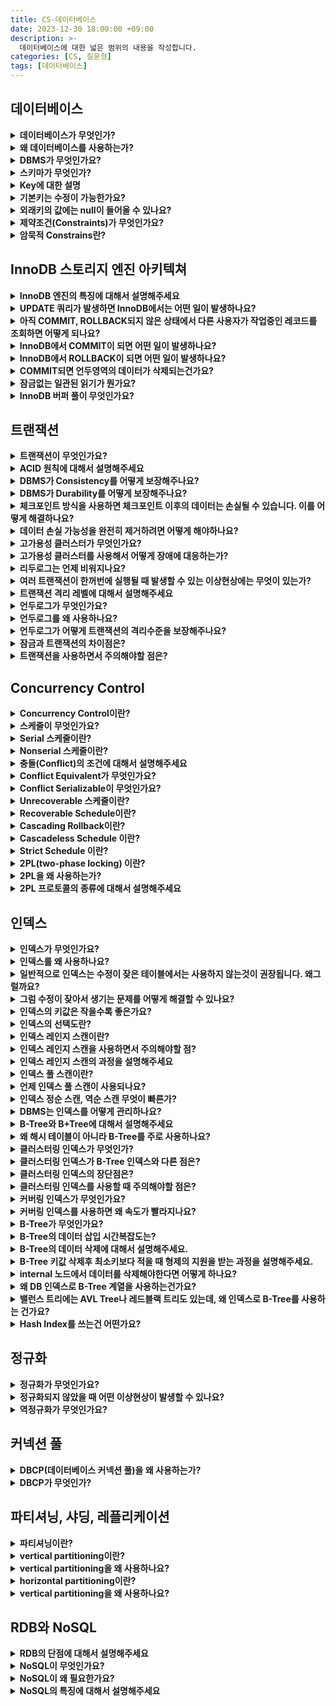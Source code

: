 ```yaml
---
title: CS-데이터베이스
date: 2023-12-30 18:00:00 +09:00
description: >-
  데이터베이스에 대한 넓은 범위의 내용을 작성합니다.
categories: [CS, 질문형]
tags: [데이터베이스]
---
```


## 데이터베이스

<details>
<summary><b>데이터베이스가 무엇인가?</b></summary>
<div markdown="1">       

데이터베이스란 전자적으로 저장되고 사용되는 관련있는 데이터들의 조직화된 집합이다. `관련있는 데이터`란 같은 목적이나 서비스 안에서 생성되는 데이터를 말한다.

</div>
</details>

<details>
<summary><b>왜 데이터베이스를 사용하는가?</b></summary>
<div markdown="1">       
데이터베이스 이전에는 파일 시스템을 사용해서 데이터를 관리하였습니다. 이때 종속성이나 데이터무결성 등의 문제가 발생하였기 때문에
이 문제를 해결한 데이터베이스를 사용하게 되었습니다.
- 데이터베이스를 사용해서 데이터의 무결성을 지킬 수 있고
- 파일 시스템에는 없는 트랜잭션을 사용해서 작업의 완전성을 보장할 수 있기 때문이다.
</div>
</details>

<details>
<summary><b>DBMS가 무엇인가요?</b></summary>
<div markdown="1">       
DBMS는 사용자에게 DB를 정의하고 만들고 관리하는 기능을 제공하는 소프트웨어 시스템입니다.
</div>
</details>

<details>
<summary><b>스키마가 무엇인가?</b></summary>
<div markdown="1">       
데이터 모델을 바탕으로 데이터베이스의 구조를 기술한 것이다.
</div>
</details>

<details>
<summary><b>Key에 대한 설명</b></summary>
<div markdown="1">       
- 후보키
    - 어느 하나의 속성이라도 제거하면 유일하게 튜플을 식별할 수 없는 슈퍼키
- 기본키
    - 기본키는 후보키 중에서 선택한 메인 키입니다.
    - `null` 값을 가질 수 없고 중복될 수 없다는 특징을 가집니다.
- 슈퍼키
    - 테이블에서 튜플을 유일하게 식별할수 있는 속성의 집합
- 대체키
    - 후보키 중에서 기본키를 제외한 나머지를 말합니다.
- 외래키
    - 다른 테이블의 PK를 참조하는 속성의 집합
</div>
</details>

<details>
<summary><b>기본키는 수정이 가능한가요?</b></summary>
<div markdown="1">       
연관관계가 없다면 변경이 가능합니다.
</div>
</details>

<details>
<summary><b>외래키의 값에는 null이 들어올 수 있나요?</b></summary>
<div markdown="1">       
기본키의 경우에는 고유성을 지니고 있어야 하기 때문에 `null`값이 들어오는 것이 허용되지 않지만 외래키는 `null`값이 허용됩니다.
</div>
</details>

<details>
<summary><b>제약조건(Constraints)가 무엇인가요?</b></summary>
<div markdown="1">       
관계형 데이터베이스의 테이블이 항상 지켜주어야하는 제약사항을 말합니다. 데이터의 일관성을 보장하기 위해서 사용합니다.
</div>
</details>

<details>
<summary><b>암묵적 Constrains란?</b></summary>
<div markdown="1">       
관계형 데이터 모델 자체가 가지는 제약조건을 말합니다.
- 테이블을 중복된 튜플을 가질 수 없다.
- 테이블 내에서 같은 이름의 속성을 가질 수 없다.
</div>
</details>

## InnoDB 스토리지 엔진 아키텍쳐

<details>
<summary><b>InnoDB 엔진의 특징에 대해서 설명해주세요</b></summary>
<div markdown="1">       
- PK에 의한 클러스터링
    - InnoDB 엔진은 MySQL에서 사용할 수 있는 스토리지 엔진 중에서 거의 유일하게 레코드 기반의 락을 제공하기 때문에 높은 수준의 동시성 처리가 가능합니다.
    - InnoDB의 모든 테이블은 기본적으로 PK를 기준으로 클러스터링 되어 PK순서대로 저장되기 때문에 PK를 이용한 레인지 스캔이 빠르게 처리됩니다.
- MVCC(Multi Version Concurrentcy Control)
    - InnoDB는 언두로그를 사용해서 잠금을 사용하지 않는 일관된 읽기를 제공합니다.
    - 하나의 레코드에 대해서 여러개의 버전이 관리됩니다.
</div>
</details>


<details>
<summary><b>UPDATE 쿼리가 발생하면 InnoDB에서는 어떤 일이 발생하나요?</b></summary>
<div markdown="1">       
InnoDB 버퍼 풀이 새로운 데이터로 변경되고, 기존의 데이터는 언두영역으로 복사됩니다.
</div>
</details>

<details>
<summary><b>아직 COMMIT, ROLLBACK되지 않은 상태에서 다른 사용자가 작업중인 레코드를 조회하면 어떻게 되나요?</b></summary>
<div markdown="1">       
MySQL 시스템 변수로 설정된 격리 수준에 따라서 다른 결과가 발생합니다.
- 격리수준이 `READ UNCOMMITTED`인 경우에는 InnoDB 버퍼 풀이 현재 가지고 있는 변경된 데이터를 읽어서 반환합니다. 즉, 커밋 여부와는 상관없이 변경된 데이터를 반환합니다.
- 격리수준이 `READ COMMITTED`이거나 그 이상인 경우에는 아직 커밋되지 않았기 때문에 InnoDB 버퍼 풀이나 데이터 파일에 있는 내용 대신 변경되기 이전의 데이터를 가지고 있는 언두 영역의 데이터를 반환합니다.
</div>
</details>


<details>
<summary><b>InnoDB에서 COMMIT이 되면 어떤 일이 발생하나요?</b></summary>
<div markdown="1">       
더 이상의 변경작업 없이 현재 InnoDB 버퍼풀의 상태를 영구적인 데이터로 만들어 버립니다.
</div>
</details>


<details>
<summary><b>InnoDB에서 ROLLBACK이 되면 어떤 일이 발생하나요?</b></summary>
<div markdown="1">       
언두영역에 있는 백업된 데이터를 다시 InnoDB 버퍼 풀로 복구하고 언두영역의 데이터를 삭제합니다.
</div>
</details>


<details>
<summary><b>COMMIT되면 언두영역의 데이터가 삭제되는건가요?</b></summary>
<div markdown="1">       
언두영역을 필요로하는 트랜잭션이 더는 없을 때 삭제됩니다.
</div>
</details>


<details>
<summary><b>잠금없는 일관된 읽기가 뭔가요?</b></summary>
<div markdown="1">       
MVCC 기술을 사용해서 읽기작업을 수행하는 것을 말합니다. InnoDB에서는 변경 트랜잭션이 수행되고 있어도 다른 사용자의 조회 작업을 방해하지 않습니다.
</div>
</details>


<details>
<summary><b>InnoDB 버퍼 풀이 무엇인가요?</b></summary>
<div markdown="1">       
스토리지 엔진에서 가장 핵심적인 부분으로, 디스크의 데이터 파일이나 인덱스 정보를 메모리에 캐시해두는 공간입니다. 쓰기작업을 지연시켜 일괄작업을 할 수 있도록 해주는 버퍼 역할도 같이합니다.
</div>
</details>


## 트랜잭션

<details>
<summary><b>트랜잭션이 무엇인가요?</b></summary>
<div markdown="1">       
트랜잭션은 데이터베이스에 접근하는 작업의 논리적인 단위입니다. 논리적인 작업셋을 모두 완벽하게 처리하거나 처리하지 못할 경우에는 원 상태로 복구해서 작업의 일부만 처리되는 현상을 방지합니다.
</div>
</details>


<details>
<summary><b>ACID 원칙에 대해서 설명해주세요</b></summary>
<div markdown="1">       
`ACID`는 데이터베이스 트랜잭션을 안전하게 수행하기 위한 원칙을 의미합니다.
- Atomicity(원자성): 트랜잭션이 원자적으로 수행되는 것을 보장하는 성질입니다. 즉, 트랜잭션 내의 모든 작업이 성공적으로 수행되거나 전혀 수행되지 않아야합니다.
- Consistency(일관성): 트랜잭션이 수행된 이후에도 데이터베이스의 상태가 일관성을 유지해야한다는 것을 의미합니다. 일관성을 유지한다는 것은 데이터베이스의 제약조건을 만족하는 것을 의미합니다.
- Isolation(독립성): 여러개의 트랜잭션이 동시에 수행되더라도 각각의 트랜잭션은 서로에게 영향을 주지 않아야한다는 것을 의미합니다. 즉, 트랜잭션은 다른 트랜잭션과 격리되어야함을 의미합니다.
- Durability(영속성): 트랜잭션이 성공적으로 수행되면 그 결과가 데이터베이스에 영구적으로 유지되어야한다는 것을 의미합니다.
</div>
</details>


<details>
<summary><b>DBMS가 Consistency를 어떻게 보장해주나요?</b></summary>
<div markdown="1">       
DBMS는 Consistency를 보장하기 위해서 제약조건을 설정하고, 이를 위반하는 트랜잭션이 발생하는 것을 방지합니다.
- 중복된 데이터를 입력하거나 FK 제약조건을 위반하는 데이터를 입력하는 것을 방지한다.
- 트랜잭션 실행 중에 다른 사용자가 데이터를 수정하거나 삭제하는 것을 방지하기 위해 Locking 기능을 제공한다.
</div>
</details>


<details>
<summary><b>DBMS가 Durability를 어떻게 보장해주나요?</b></summary>
<div markdown="1">       
- WAL(Write Ahead Logging)
    - 트랜잭션의 모든 변경사항을 로그에 기록합니다.
    - 트랜잭션이 완료되면 로그를 데이터베이스에 적용합니다.
    - 시스템 장애 발생시 로그를 사용하여 데이터베이스를 복구합니다.
- 체크포인트
    - 체크포인트를 두어서 정기적으로 데이터베이스의 일관된 상태를 저장합니다.
    - 시스템 장애 발생시 체크포인트를 사용하여 데이터베이스를 빠르게 복구합니다.
</div>
</details>


<details>
<summary><b>체크포인트 방식을 사용하면 체크포인트 이후의 데이터는 손실될 수 있습니다. 이를 어떻게 해결하나요?</b></summary>
<div markdown="1">       
1. 체크포인트 간격을 줄이는 방법을 사용할 수 있습니다. 하지만 체크포인트 간격을 줄이면 시스템 성능이 저하될 수 있기 때문에 데이터 손실 가능성과 시스템 성능간의 균형을 고려해서 적절한 체크포인트 간격을 설정해야합니다.
2. 특정 조건 충족 시 강제로 체크포인트를 설정하여 데이터 손실 가능성을 줄일 수 있습니다.
3. 데이터를 여러개의 저장 장치에 복제하여 손실가능성을 줄일 수 있다.

</div>
</details>


<details>
<summary><b>데이터 손실 가능성을 완전히 제거하려면 어떻게 해야하나요?</b></summary>
<div markdown="1">       
고가용성 클러스터(HA, High-Availablity cluster)를 사용해야합니다.
</div>
</details>


<details>
<summary><b>고가용성 클러스터가 무엇인가요?</b></summary>
<div markdown="1">       
고가용성 클러스터는 여러 서버를 하나의 시스템처럼 작동하도록 연결하여 시스템 중단시간을 최소화하는 컴퓨터 그룹입니다.
</div>
</details>


<details>
<summary><b>고가용성 클러스터를 사용해서 어떻게 장애에 대응하는가?</b></summary>
<div markdown="1">       
- 장애 감지: 서버 또는 구성요소에 장애가 발생하면 클러스터 소프트웨어가 감지한다.
- 장애 조치: 장애 발생 시 다른 서버가 자동으로 작업을 인계하여 서비스 중단없이 운영을 지속한다.
- 자동 복구: 장애가 해결된 후에는 원래 서버가 다시 클러스터에 참여할 수 있도록 자동 복구가 진행된다.
</div>
</details>


<details>
<summary><b>리두로그는 언제 비워지나요?</b></summary>
<div markdown="1">       
- 트랜잭션이 완료되었을 때
- 체크포인트가 설정되었을 때 리두로그가 비워지고 새로운 리두로그가 생성됩니다.
- 시스템이 종료되었을 때
- 리두로그 공간이 부족하면 오래된 정보부터 삭제됩니다.
</div>
</details>


<details>
<summary><b>여러 트랜잭션이 한꺼번에 실행될 때 발생할 수 있는 이상현상에는 무엇이 있는가?</b></summary>
<div markdown="1">       
- Dirty Read
    - 커밋되지 않은 변화를 읽었을 때 발생하는 현상입니다.
    - 다른 트랜잭션에 의해 롤백된 값을 이용한 경우 문제가 발생합니다.
- Non-Repeatable Read(=Fuzzy Read)
    - 같은 데이터를 두번 읽었을 때 값이 달라지는 현상입니다.
    - 트랜잭션은 독립적인 환경인 것처럼 수행되어야 하는데 같은 데이터를 읽었을 때 다른 트랜잭션에게서 영향을 받을 것처럼 동작하기 때문에 이상현상으로 여겨집니다.
- Phantom Read
    - 같은 조건으로 데이터를 읽었을 때 없었던 데이터가 생기는 현상
</div>
</details>


<details>
<summary><b>트랜잭션 격리 레벨에 대해서 설명해주세요</b></summary>
<div markdown="1">       
여러 트랜잭션이 처리될 때 트랜잭션끼리 얼마나 고립되어있는지를 나타냅니다. 트랜잭션에서 발생할 수 있는 이상현상을 정의하고 어떤 현상을 허용하는지에 따라서 각각의 격리 레벨에 정해집니다. 개발자는 격리레벨을 통해 전체 처리량과 데이터의 일관성 사이에서 트레이드오프를 따지게 됩니다.  격리 수준은 크게 `READ UNCOMMITTED`, `READ COMMITTED`, `REPEATABLE READ`, `SERIALIZABLE` 네가지 단계로 나뉩니다.

- `READ UNCOMMITTED`
    - read uncommitted에서는 어떤 트랜잭션 변경 내용의 commit, rollback과는 상관없이 다른 트랜잭션에 보여집니다. dirty read와 같이 데이터 정합성에 문제가 있어서 RDBMS 표준에서는 격리수준으로 인정하지 않습니다.
- `READ COMMITTED`
    - READ COMMITTED는 어떤 트랜잭션의 변경 내용이 commit되어야만 다른 트랜잭션에 조회할 수 있는 격리수준입니다.
    - 데이터가 중간에 바뀌고 커밋된 다음에 트랜잭션 내에서 똑같은 조회쿼리를 수행했을 경우 항상 같은 결과를 반환해야한다는 repeatable read 정합성에 어긋나게 됩니다.
- `REPEATABLE READ`
    - 트랜잭션이 시작되기 전에 commit된 내용에 대해서만 조회할 수 있는 격리수준입니다.
    - 자신의 트랜잭션 번호보다 낮은 트랜잭션 번호에서 변경된 것만 보게 됩니다.
    - 트랜잭션이 시작된 시점의 데이터를 일관되게 보여주어야하기 때문에 트랜잭션의 실행시간이 길어질수록 해당시간만큼 멀티 버전을 관리해야하는 단점이 있습니다.
- `SERIALIZABLE`
    - 가장 단순하고 엄격한 격리수준입니다.
    - 격리수준이 SERIALIZABLE일 경우 읽기작업이 공유잠금을 설정하게 된다.
    - 한 트랜잭션에서 읽고 쓰는 레코드를 다른 트랜잭션에서는 접근할 수 없게 된다.
    - 이러한 특성 때문에 동시처리능력이 다른 격리수준보다 떨어지고 성능저하가 발생하게 된다.
</div>
</details>


<details>
<summary><b>언두로그가 무엇인가요?</b></summary>
<div markdown="1">       
트랜잭션의 격리수준을 보장하기 위해서 DML(insert, update, delete) 쿼리로 변경되기 이전 버전의 데이터를 백업해두어야 합니다. 이 백업된 데이터를 언두로그라고 합니다.
</div>
</details>


<details>
<summary><b>언두로그를 왜 사용하나요?</b></summary>
<div markdown="1">       
트랜잭션의 롤백을 대비하기 위해서, 그리고 트랜잭션의 격리수준을 유지하면서 높은 동시성을 제공하기 위해서 그렇습니다.
</div>
</details>


<details>
<summary><b>언두로그가 어떻게 트랜잭션의 격리수준을 보장해주나요?</b></summary>
<div markdown="1">       
트랜잭션이 롤백되면 트랜잭션이 수행되기 이전의 데이터로 복구해야하는데, 이때 언두로그에 백업해둔 이전 버전의 데이터를 사용해서 복구합니다.<br>또 특정 커넥션에서 데이터를 읽고 변경하는 도중에 다른 커넥션에서 데이터를 조회하면 격리수준에 맞게 변경된 데이터가 아닌 언두로그에 백업해둔 데이터를 읽어서 반환하기도 합니다.
</div>
</details>


<details>
<summary><b>잠금과 트랜잭션의 차이점은?</b></summary>
<div markdown="1">       
잠금은 데이터의 동시성을 제어하기 위한 기능이고, 트랜잭션은 데이터의 정합성을 보장하기 위한 기능입니다.
</div>
</details>



<details>
<summary><b>트랜잭션을 사용하면서 주의해야할 점은?</b></summary>
<div markdown="1">       
프로그램의 코드가 데이터베이스 커넥션을 가지고 있는 범위와 트랜잭션이 활성화 되어있는 프로그램의 범위를 최소화 해야합니다. 그리고 다른 네트워크 작업이 트랜잭션의 중간에 위치하지 않도록 배제해야합니다. 네트워크통신에서 문제가 생기면 트랜잭션에러로 퍼져버립니다.
</div>
</details>


## Concurrency Control

<details>
<summary><b>Concurrency Control이란?</b></summary>
<div markdown="1">       
어떠한 스케줄이라도 Serializable하게 만드는 역할을 수행하는 것이 Concurrency Control입니다.
</div>
</details>


<details>
<summary><b>스케줄이 무엇인가요?</b></summary>
<div markdown="1">       
스케줄이란 여러 트랜잭션이 동시에 실행될 때 각 트랜잭션에 속한 연산들의 실행순서를 말합니다.
</div>
</details>


<details>
<summary><b>Serial 스케줄이란?</b></summary>
<div markdown="1">       
트랜잭션이 겹치지 않고 한번에 하나씩 실행되는 스케줄을 말합니다.
- 한번에 하나의 트랜잭션을 수행하기 때문에 이상한 결과를 만들어 낼 가능성은 없습니다.
- 한번에 하나의 트랜잭션만 수행하기 때문에 좋은성능은 낼 수 없습니다.
</div>
</details>


<details>
<summary><b>Nonserial 스케줄이란?</b></summary>
<div markdown="1">       
트랜잭션들이 겹쳐서 실행되는 스케줄
- 트랜잭션들이 겹쳐서 실행되기 때문에 동시성이 높아져서 같은 시간동안 더 많은 트랜잭션들을 처리할 수 있다.
- 하지만 트랜잭션들이 어떤 형태로 겹쳐서 실행되느냐에 따라 이상한 결과가 나올 수 있습니다.
</div>
</details>


<details>
<summary><b>충돌(Conflict)의 조건에 대해서 설명해주세요</b></summary>
<div markdown="1">       
1. 서로 다른 트랜잭션에 소속되고
2. 같은 데이터에 접근하고
3. 최소 하나이상의 트랜잭션은 쓰기(write)작업을 할 때

위 세가지 조건을 만족하면 두 연산은 충돌한다고 합니다.
</div>
</details>


<details>
<summary><b>Conflict Equivalent가 무엇인가요?</b></summary>
<div markdown="1">       
두개의 스케줄이 다음 두 조건을 만족하면 Confict EquiValent하다고 합니다.
1. 두 스케줄이 같은 트랜잭션들을 가진다.
2. 모든 충돌연산의 순서가 동일할 때
</div>
</details>


<details>
<summary><b>Conflict Serializable이 무엇인가요?</b></summary>
<div markdown="1">       
시리얼 스케줄과 Conflict Equivalent할 때 Conflict Serializable이라고 합니다. Conflict Serializable한 스케줄은 정상적인 결과를 만들어낸다는 특징이 있습니다.
</div>
</details>

<details>
<summary><b>Unrecoverable 스케줄이란?</b></summary>
<div markdown="1">       
스케줄 내에서 롤백된 트랜잭션이 쓰기작업을 한 데이터를 읽은 스케줄을 Unrecoverable schedule이라고 합니다. 이런 스케줄은 롤백해도 이전상태로 회복 불가능할 수 있기 때문에 DBMS가 허용하면 안됩니다.
</div>
</details>

<details>
<summary><b>Recoverable Schedule이란?</b></summary>
<div markdown="1">       
스케줄 내에서 어떤 트랜잭션도 자신이 읽은 데이터를 쓴 트랜잭션이 커밋이나 롤백하기 전까지 커밋하지 않는 스케줄을 말합니다. 이 방법을 사용하면 롤백할 때 이전상태로 온전히 돌아갈 수 있습니다.
</div>
</details>

<details>
<summary><b>Cascading Rollback이란?</b></summary>
<div markdown="1">       
- 하나의 트랜잭션이 롤백되면 의존관계가 있는 트랜잭션도 롤백되는 스케줄
- 여러 트랜잭션의 롤백이 연쇄적으로 일어나면 처리하는 비용이 많이 듭니다.
</div>
</details>

<details>
<summary><b>Cascadeless Schedule 이란?</b></summary>
<div markdown="1">       
스케줄 내에서 어떤 트랜잭션도 커밋되지 않은 트랜잭션이 쓴 데이터를 읽지 않는 경우를 말합니다.
</div>
</details>

<details>
<summary><b>Strict Schedule 이란?</b></summary>
<div markdown="1">       
- 스케줄 내에서 어떤 트랜잭션도 커밋되지 않은 트랜잭션이 쓴 데이터는 읽지도 않고 쓰지도 않는 경우를 말합니다.
- 롤백할때 트랜잭션을 이전 상태로만 되돌려 놓으면 되기 때문에 Recovery가 쉽다는 장점이 있다.

</div>
</details>

<details>
<summary><b>2PL(two-phase locking) 이란?</b></summary>
<div markdown="1">       
- 트랜잭션의 모든 locking operation이 최초의 unlock operation보다 먼저 수행되도록 하는 것
- 락을 획득만 하는 phase와 반환만 하는 phase로 나뉘어서 locking을 하기 때문에 two-phase locking 이라고 부릅니다.
</div>
</details>

<details>
<summary><b>2PL을 왜 사용하는가?</b></summary>
<div markdown="1">       
- 스케줄의 Serializability를 보장하기 위해서.
</div>
</details>

<details>
<summary><b>2PL 프로토콜의 종류에 대해서 설명해주세요</b></summary>
<div markdown="1">       
- conservative 2PL
    - 트랜잭션을 수행하는데 필요한 모든 lock을 획득한 다음에 시작하는 방식입니다.
    - 필요한 lock을 모두 획득하기 때문에 데드락이 발생하지 않는다는 장점이 있습니다.
    - 하지만 그만큼 트랜잭션을 시작하기 어려워져서 실용적인 방법은 아닙니다.
- strict 2PL(S2PL)
    - strict schedule을 보장하는 2PL입니다.
    - strict schedule을 보장하기 때문에 recoverability가 보장됩니다.
    - write-lock을 commit/rollback될 때 반환합니다.
- strong strict 2PL(SS2PL)
    - strict schedule을 보장하는 SPL입니다. 그래서 이 프로토콜도 recoverability가 보장됩니다.
    - read-lock/write-lock모두 commit/rollback될 때 반환됩니다.
    - S2PL보다 구현이 쉽지만 read-lock도 가져가기 때문에 다른 트랜잭션이 기다리는 시간이 길어집니다.
</div>
</details>


## 인덱스

<details>
<summary><b>인덱스가 무엇인가요?</b></summary>
<div markdown="1">       
인덱스란 조건을 만족하는 튜플을 빠르게 조회하기 위해서 사용하는 자료구조입니다.
</div>
</details>


<details>
<summary><b>인덱스를 왜 사용하나요?</b></summary>
<div markdown="1">       
특정 조건을 만족하는 데이터를 빠르게 찾기위해서 사용합니다.
</div>
</details>


<details>
<summary><b>일반적으로 인덱스는 수정이 잦은 테이블에서는 사용하지 않는것이 권장됩니다. 왜그럴까요?</b></summary>
<div markdown="1">       
인덱스는 정렬된 상태를 유지해야하기 때문에 수정이 일어나면 인덱스의 정렬을 위해 추가적인 작업이 필요합니다.
수정이라고 하면 삽입, 삭제, 업데이트가 있는데 삽입작업의 경우에는 새로운 인덱스를 추가해야합니다. 
삭제작업은 인덱스를 삭제하는것이 아니라 사용하지 않는 다는 표시만 해두는 것이기 때문에 실제로 사용하는 데이터에 비해 인덱스 테이블의 사이즈가 비대해질 우려가 있습니다.
그리고 업데이트 작업은 기존에 있던 데이터를 삭제하고 새로운 데이터를 삽입하는 방식으로 구현되어 있기 때문에 앞에서 말한 삽입과 삭제의 단점이 모두 일어나게 됩니다.
</div>
</details>


<details>
<summary><b>그럼 수정이 잦아서 생기는 문제를 어떻게 해결할 수 있나요?</b></summary>
<div markdown="1">       
horizontal partitioning 을 통해서 row를 기준으로 테이블을 나누는 방법을 사용할 수 있습니다. 테이블의 데이터가 많을수록 B-Tree의 규모가 크고 조정하는데 시간이 걸리는 것이기 때문에 horizontal partitioning을 하면 테이블의 크기로 인해 처리시간이 조금씩 늘어나는 문제를 해결할 수 있습니다.
</div>
</details>


<details>
<summary><b>인덱스의 키값은 작을수록 좋은가요?</b></summary>
<div markdown="1">       
인덱스의 키값은 작을수록 좋습니다. 인덱스의 키값이 작아질수록 한 페이지에 들어가는 인덱스의 키가 늘어나기 때문입니다. B-Tree의 루트노드, 브랜치노드, 리프노드가 페이지 단위로 관리되기 때문에 인덱스의 키값이 작을수록 하나의 노드에 더 많은 키값을 담을 수 있게 되어 B-Tree의 깊이가 얕아지고 탐색시간이 줄어듭니다.
</div>
</details>


<details>
<summary><b>인덱스의 선택도란?</b></summary>
<div markdown="1">       
인덱스는 유니크한 키 값이 많을수록 검색대상이 줄어들기 때문에 빠르게 처리된다. 선택도(Cardinality)가 높을수록 좋다.

</div>
</details>

<details>
<summary><b>인덱스 레인지 스캔이란?</b></summary>
<div markdown="1">       
인덱스 레인지 스캔은 검색해야할 인덱스의 범위가 결정되었을 때 사용하는 방식입니다. 루트노드부터 시작해서 브랜치 노드를 거쳐 리프노드까지 찾아들어가고 그곳에서부터 리프노드의 레코드를 순서대로 읽는 방법입니다.
</div>
</details>


<details>
<summary><b>인덱스 레인지 스캔을 사용하면서 주의해야할 점?</b></summary>
<div markdown="1">       
인덱스의 리프노드에서 검색조건에 일치하는 건들은 데이터파일을 직접 읽어와야하는데 이때 랜덤IO가 발생합니다. 그래서 인덱스를 통해 데이터 레코드를 읽는 작업은 비용이 많이드는 작업이 됩니다.
</div>
</details>


<details>
<summary><b>인덱스 레인지 스캔의 과정을 설명해주세요</b></summary>
<div markdown="1">       
1. 인덱스에서 조건을 만족하는 값이 있는 위치를 찾는다. (인덱스 탐색)
2. 탐색된 위치부터 필요한 만큼 인덱스를 차례로 읽는다. (인덱스 스캔)
3. 읽어들인 인덱스 키와 레코드 주소를 사용해서 레코드가 저장된 페이지를 가져오고 최종 레코드를 읽어온다.
</div>
</details>



<details>
<summary><b>인덱스 풀 스캔이란?</b></summary>
<div markdown="1">       
인덱스의 처음부터 끝까지 모두 읽는 방식을 인덱스 풀 스캔이라고 합니다.<br>인덱스 리프노드의 제일 앞 또는 뒤로 이동한 후 인덱스의 리프노드를 연결하는 연결리스트를 따라 처음부터 끝까지 스캔하는 방식입니다.
</div>
</details>


<details>
<summary><b>언제 인덱스 풀 스캔이 사용되나요?</b></summary>
<div markdown="1">       
- 대표적으로 쿼리의 조건절에 사용된 컬럼이 인덱스의 첫번째 컬럼이 아닌 경우 사용됩니다.
- 쿼리가 인덱스를 이루는 컬럼만으로 조건을 처리할 수 있는 경우.
</div>
</details>



<details>
<summary><b>인덱스 정순 스캔, 역순 스캔 무엇이 빠른가?</b></summary>
<div markdown="1">       
InnoDB 스토리지 엔진에서 정순 스캔과 역순 스캔의 차이는 페이지간의 양방향 연결고리를 통해 전진하느냐 후진하느냐의 차이만 있어 얼마 차이가 나지 않을 것이라고 생각할 수 있지만 실제 내부적으로는 정순스캔이 더 빠를수 밖에 없는 이유가 있습니다.
- 페이지 잠금이 인덱스 정순 스캔(Forward Index Scan)에 적합한 구조이다.
- 페이지 내에서 인덱스 레코드는 단방향으로만 링크를 가지는 구조이다.
</div>
</details>


<details>
<summary><b>DBMS는 인덱스를 어떻게 관리하나요?</b></summary>
<div markdown="1">       
일반적으로 B-Tree 를 사용해서 관리합니다.
</div>
</details>


<details>
<summary><b>B-Tree와 B+Tree에 대해서 설명해주세요</b></summary>
<div markdown="1">       
- B-Tree는 탐색성능을 높이기 위해 균형있게 높이를 유지하는 밸런스 트리의 일종입니다. 모든 리프노드가 같은 레벨로 유지되도록 자동으로 밸런스롤 맞춰줍니다.
- B+Tree는 B-Tree의 확장 개념으로 브랜치 노드에는 키만 담아두고 노드는 담지 않습니다. 오직 리프노드에만 키와 데이터를 저장하고 리프노드끼리는 연결리스트로 이어져있습니다.
</div>
</details>



<details>
<summary><b>왜 해시 테이블이 아니라 B-Tree를 주로 사용하나요?</b></summary>
<div markdown="1">       
해시 테이블은 키와 값의 쌍으로 데이터를 저장해서 데이터를 빠른시간에 검색할 수 있지만 동등(`=`) 연산에만 특화되어 있고, 실제로 쿼리를 사용할 때는 범위연산도 자주사용되기 때문에 적합하지 않습니다.
</div>
</details>



<details>
<summary><b>클러스터링 인덱스가 무엇인가?</b></summary>
<div markdown="1">       
PK가 비슷한 레코드끼리 묶어서 저장하는 것을 말합니다. 기본적으로 PK에 대해서만 적용되고, 테이블에 PK가 없다면 유니크 키를 기준으로 적용되는 등 기준이 정해져 있다.
</div>
</details>


<details>
<summary><b>클러스터링 인덱스가 B-Tree 인덱스와 다른 점은?</b></summary>
<div markdown="1">       
구조만 보면 클러스터링 인덱스와 B-Tree 인덱스가 비슷해보이지만 세컨더리 인덱스를 위한 B-Tree의 리프노드에는 레코드의 주소가 있는 반면 클러스터링 인덱스의 리프노드에는 레코드의 모든 컬럼이 같이 저장되어 있습니다. 클러스터링 테이블은 그 자체로 거대한 인덱스 구조로 관리됩니다.
</div>
</details>


<details>
<summary><b>클러스터링 인덱스의 장단점은?</b></summary>
<div markdown="1">       
- 장점
    - 프라이머리 키로 검색할 때 처리 성능이 매우 빠르다. 특히 프라이머리 키를 범위검색하는 경우 매우 빠름.
    - 테이블의 모든 세컨더리 인덱스가 프라이머리 키를 가지고 있기 때문에 인덱스만으로 처리될 수 있는 경우가 많다. 이를 커버링 인덱스라 한다.
- 단점
    - 테이블의 모든 세컨더리 인덱스가 클러스터링 키를 갖기 때문에 클러스터링 키의 값이 클수록 전체적으로 인덱스의 값이 커진다.
    - 세컨더리 인덱스를 통해 검색할 때 프라이머리 키로 한번 더 검색해야 하기 때문에 처리성능이 느리다.
</div>
</details>



<details>
<summary><b>클러스터링 인덱스를 사용할 때 주의해야할 점은?</b></summary>
<div markdown="1">       
PK의 크기가 커질수록 레코드당 필요한 인덱스의 크기가 커지기 때문에 키값을 신중하게 선택하는 것이 중요합니다.
</div>
</details>


<details>
<summary><b>커버링 인덱스가 무엇인가요?</b></summary>
<div markdown="1">       
인덱스가 쿼리에 필요한 모든 컬럼을 가지고 있는 것을 말합니다.
</div>
</details>


<details>
<summary><b>커버링 인덱스를 사용하면 왜 속도가 빨라지나요?</b></summary>
<div markdown="1">       
논 클러스터링 인덱스는 리프노드에 레코드의 주소를 가지고 있지 않고 연관된 PK값만 가지고 있습니다. 따라서 논 클러스터링 인덱스가 쿼리에 필요한 모든 컬럼을 가지고 있지 않다면 PK로 클러스터링 인덱스를 사용해 한번더 검색을 수행하여 데이터 블록에 접근해야합니다. 만약 논 클러스터링 인덱스가 쿼리에 필요한 모든컬럼을 가지고 있는 커버링 인덱스라면 이 과정이 생략될 수 있기 때문에 속도가 빨라집니다.
</div>
</details>

<details>
<summary><b>B-Tree가 무엇인가요?</b></summary>
<div markdown="1">       
B-Tree는 하나의 노드에 키값을 하나이상 저장할 수 있는 밸런스 트리입니다.
</div>
</details>

<details>
<summary><b>B-Tree의 데이터 삽입 시간복잡도는?</b></summary>
<div markdown="1">       
- 데이터의 추가는 항상 리프노드에서 발생합니다.
- 노드가 넘치면 가운데 키값을 기준으로 좌우 키들을 분할하고 가운데 키는 부모 노드로 승진시킵니다.
- B-Tree는 모든 리프노드가 같은 레벨에 있는 밸런스트리이기 때문에 평균과 최악의 경우 모두 `O(logN)`의 시간복잡도를 가집니다.
</div>
</details>

<details>
<summary><b>B-Tree의 데이터 삭제에 대해서 설명해주세요.</b></summary>
<div markdown="1">       
B-Tree의 삭제도 항상 리프노드에서 이루어집니다. 키값을 삭제한 이후에 노드가 가지고 있는 키 값이 하나의 노드에서 가져야하는 최소한의 키의 갯수보다 적어졌다면 재조정합니다. 키의 수가 여유있는 형제의 지원을 받고, 형제가 여유가 없다면 부모의 지원을 받고 형제와 노드를 합치는 방법을 선택합니다. 이 방법을 거치고 부모에 문제가 있다면 그곳에서 다시 재조정합니다.
</div>
</details>

<details>
<summary><b>B-Tree 키값 삭제후 최소키보다 적을 때 형제의 지원을 받는 과정을 설명해주세요.</b></summary>
<div markdown="1">       
같은 부모를 가지는 노드 중에서 현재 노드보다 작은 값을 가지는 노드를 동생이라하고, 큰값을 가지는 노드를 형이라 합니다. 동생 노드에 여유가 있다면 동생 노드에서 가장 큰값을 부모로 올리고 부모가 원래 가지고 있던 키값을 현재 노드로 가져옵니다. 만약 동생이 여유가 없고 형이 여유가 있다면 형의 키값 중에서 가장 작은 키값을 부모로 올리고 원래 부모가 가지고 있던 값을 현재 노드로 가져옵니다.
</div>
</details>

<details>
<summary><b>internal 노드에서 데이터를 삭제해야한다면 어떻게 하나요?</b></summary>
<div markdown="1">       
- internal 노드에 있는 데이터를 삭제하려면 리프노드에 있는 데이터와 위치를 바꾼 후 삭제합니다.
- 리프노드에 있는 데이터 중 어떤 데이터와 위치를 바꾸어 줄것인지가 이슈가 됩니다. 이 때는 삭제할 데이터의 선입자나 후임자와 위치를 바꾸어 줍니다.
    - 선임자: 나보다 작은 데이터 중에서 가장 큰 데이터
    - 후임자: 나보다 큰 데이터 중에서 가장 작은 데이터
</div>
</details>

<details>
<summary><b>왜 DB 인덱스로 B-Tree 계열을 사용하는건가요?</b></summary>
<div markdown="1">       
BST는 데이터가 삽입되는 순서에 따라서 노드가 한쪽으로만 몰리는 트리가 발생할 수 있기 때문에 최악의 경우 조회, 삽입, 삭제 시간이 O(N)이 될 수 있씁니다. 그에 반해 B-Tree는 조회, 삽입, 삭제에 걸리는 시간이 평균시간과 최악의 시간 모두 O(logN)입니다.
</div>
</details>


<details>
<summary><b>밸런스 트리에는 AVL Tree나 레드블랙 트리도 있는데, 왜 인덱스로 B-Tree를 사용하는 건가요?</b></summary>
<div markdown="1">       
레드블랙 트리나, AVL Tree같은 바이너리 서치트리 계열의 트리는 자식의 수가 2개로 한정되어 있지만, B-Tree는 자식의 갯수가 한정되어 있지않아 좀더 빠르게 탐색범위를 좁힐수 있습니다. 탐색범위를 좁힌다는 것은 Secondary Storage에 접근하는 횟수가 줄어든다는 것을 의미합니다. 그래서 똑같은 데이터를 저장하더라도 B-Tree 가 Secondary Storage에 더 적게 접근하면서도 빨리 리프노드까지 데이터를 찾을 수 있습니다.

또 노드가 가질 수 있는 데이터의 수에도 차이가 있습니다. AVL Tree 같은 경우는 노드당 1개의 데이터만 가질 수 있지만, B-Tree의 경우에는 노드가 더많은 데이터를 가질 수 있기 때문에 블록단위의 저장공간 활용도가 더 좋습니다.
</div>
</details>


<details>
<summary><b>Hash Index를 쓰는건 어떤가요?</b></summary>
<div markdown="1">       
해시 인덱스를 사용하면 삽입/삭제/조회 시간이 상수시간이기 때문에 확실히 이점이 있습니다. 하지만 동등비교만 가능하고 범위연산이 불가능하다는 단점이 있습니다. 범위비교나 정렬할 일이 없고 앞으로도 동등조건으로 조회만 할것이라는 확신이 있다면 해시인덱스를 사용하는 것이 이점이 있습니다. 하지만 그럴일은 거의 없기 때문에 일반적으로 B-Tree를 사용합니다.
</div>
</details>


## 정규화
<details>
<summary><b>정규화가 무엇인가요?</b></summary>
<div markdown="1">       
데이터 중복과 삽입/수정/삭제 이상현상을 최소화하기 위해 normal form에 따라 RDB를 구성하는 과정을 말합니다.
</div>
</details>


<details>
<summary><b>정규화되지 않았을 때 어떤 이상현상이 발생할 수 있나요?</b></summary>
<div markdown="1">       
- 삽입 이상
    - 필요한 데이터를 삽입할 수 없는 경우가 발생합니다.
    - 예를 들어, 고객 테이블에 주소정보가 없는 고객을 추가할 수 없는 경우가 발생할 수 있습니다.
- 삭제 이상
    - 의도하지 않은 데이터가 함께 삭제되는 경우
    - 고객 테이블에서 고객정보를 삭제하면서 주소정보도 함께 삭제되는 경우
- 갱신 이상
    - 일부 데이터만 수정되어 데이터 불일치가 발생하는 경우
    - 고객 테이블에서 고객 이름을 수정하면서 주소 정보는 수정되지 않아 데이터 불일치가 발생할 수 있습니다.
</div>
</details>


<details>
<summary><b>역정규화가 무엇인가요?</b></summary>
<div markdown="1">       
테이블을 너무 많이 쪼개면 여러 테이블이 동시에 조인하게 되면서 성능이 느려지고, 관리도 힘들어지기 때문에 쪼갰던 테이블을 다시 합칠수도 있습니다. 이것을 역정규화라고 합니다.<br> DB를 설계할 때 `과도한 조인`과 `중복데이터 최소화` 사이에서 적정수준을 잘 선택해야합니다.
</div>
</details>


## 커넥션 풀

<details>
<summary><b>DBCP(데이터베이스 커넥션 풀)을 왜 사용하는가?</b></summary>
<div markdown="1">       
- 백엔드 서버와 데이터베이스 서버는 보통 다른 서버에서 동작하기 때문에 쿼리를 요청하고 응답을 받는 것은 네트워크 통신이 필요합니다. TCP 프로토콜을 통해 서로 연결을 맺게 되는데 TCP는 연결지향적이기 때문에 연결을 맺을 때 3 way handshake, 연결을 끊을 때 4 way handshake등의 과정을 거쳐야합니다. 매번 커넥션을 열고 닫을 때마다 비용이 발생합니다. 문제는 백엔드 서버에는 요청이 계속해서 들어오고, 각각의 API가 한번만 DB에 접근하는 것이 아니라 여러번 접근할 수도 있는 것이기 때문에 그때마다 매번 새로운 커넥션을 열고닫는 과정은 시간적인 비용이 너무 많이 발생합니다. 결국 이것은 서비스 성능에 좋지 않은 영향을 미치는데 이 문제를 해결하기 위해서 데이터베이스 커넥션 풀을 사용합니다.
</div>
</details>

<details>
<summary><b>DBCP가 무엇인가?</b></summary>
<div markdown="1">       
DB 커넥션을 미리 만들어 두고 연결된 커넥션들을 마치 pool처럼 관리하는 것을 말합니다. 요청이 오면 새롭게 커넥션을 맺는 것이 아니라 커넥션 풀에 있는 커넥션 중 사용하지 않는 것을 가져와 요청하는데 사용합니다. 커넥션을 다 사용하면 종료하는 것이 아니라 커넥션풀에 반환합니다.
</div>
</details>

## 파티셔닝, 샤딩, 레플리케이션

<details>
<summary><b>파티셔닝이란?</b></summary>
<div markdown="1">       
파티셔닝은 데이터베이스 테이블을 더 작은 테이블로 나누는 방식을 말합니다.
</div>
</details>

<details>
<summary><b>vertical partitioning이란?</b></summary>
<div markdown="1">       
- Column을 기준으로 테이블을 나누는 방식입니다.
- 정규화 과정에서 테이블을 나누는 것도 일종의 Vertical Partitioning이라고 합니다.
</details>

<details>
<summary><b>vertical partitioning을 왜 사용하나요?</b></summary>
<div markdown="1">       
- 이미 정규화된 테이블이라도 퍼포먼스를 높이기 위해서 사용합니다.
    - 테이블의 컬럼 일부만 조회한다고 해도 테이블에 있는 데이터를 모두 메모리로 가져온 다음에 필터링하게 됩니다. 
    - 만약 사용하지 않는 부분이 큰 사이즈를 차지한다면 불필요한 IO 부담이 늘어나기 때문입니다.
- 민감한 정보에 접근하지 못하도록 제약을 걸기 위해서
- 자주사용하는 속성과 그렇지 않은 것으로 테이블을 나누기 위해서
</details>

<details>
<summary><b>horizontal partitioning이란?</b></summary>
<div markdown="1">       
- row를 기준으로 테이블을 나누는 방식입니다.
</details>

<details>
<summary><b>vertical partitioning을 왜 사용하나요?</b></summary>
<div markdown="1">       
- 이미 정규화된 테이블이라도 퍼포먼스를 높이기 위해서 사용합니다.
    - 테이블의 컬럼 일부만 조회한다고 해도 테이블에 있는 데이터를 모두 메모리로 가져온 다음에 필터링하게 됩니다. 
    - 만약 사용하지 않는 부분이 큰 사이즈를 차지한다면 불필요한 IO 부담이 늘어나기 때문입니다.
- 민감한 정보에 접근하지 못하도록 제약을 걸기 위해서
- 자주사용하는 속성과 그렇지 않은 것으로 테이블을 나누기 위해서
</details>

## RDB와 NoSQL

<details>
<summary><b>RDB의 단점에 대해서 설명해주세요</b></summary>
<div markdown="1">       
- RDB에서 새로운 컬럼을 추가하기 위해서는 스키마를 변경해주어야한다. 데이터가 많은 테이블에 대해서 스키마를 변경하는 작업은 상당히 부담스러운 작업이다.
- RDB는 스키마에 맞춰서 데이터를 저장해야하기 때문에 확장성이 부족하다.
- 정규화를 통해서 중복된 데이터의 저장을 막을 수 있다. 하지만 그로인해 여러 테이블의 JOIN연산이 필요해지고 성능이 하락된다.
- RDB는 DB를 Scale-Out 하는 것에 유연하지 않다.
- RDB가 트랜잭션의 ACID를 보장해준다는 것은 분명한 장점이다. 하지만 RDBMS가 ACID를 보장하기 위해서 DB 서버의 퍼포먼스를 일부 소모하기 때문에 전체적인 처리량이 떨어진다.
</div>
</details>


<details>
<summary><b>NoSQL이 무엇인가요?</b></summary>
<div markdown="1">       
관계형 데이터베이스의 전형적인 테이블 구조 대신, JSON 문서와 같은 하나의 데이터 구조안에 데이터를 보관하는 저장소를 말합니다.
</div>
</details>


<details>
<summary><b>NoSQL이 왜 필요한가요?</b></summary>
<div markdown="1">       
인터넷이 엄청나게 보급되면서 **높은 처리량**과 **낮은 응답시간**이 요구되었습니다. 거기다 다양한 사용자들이 다양한 데이터를 발생시키다보니 **비정형 데이터가 증가**하였습니다. 결과적으로 스키마라는 틀을 정해놓고 일정한 데이터만 저장하기에는 어려운 상황이 발생하였고, 이러한 상황에서 등장한것이 NoSQL입니다.
</div>
</details>


<details>
<summary><b>NoSQL의 특징에 대해서 설명해주세요</b></summary>
<div markdown="1">       
- 유연한 스키마
    - RDB에서는 테이블을 만들때 스키마를 정해주어야하지만 NoSQL은 스키마를 정해두지 않고 데이터를 넣고 싶은 형태로 넣어줄 수 있습니다. 
    - 유연하지만 그만큼 스키마의 관리를 개발자가 담당해야된다는 점이 부담된다.
- 중복 허용(join 회피)
    - NoSQL에서는 중복된 데이터를 허용해서 JOIN이 발생하지 않도록 한다.
    - 중복을 허용하는 만큼 애플리케이션 레벨에서 중복된 데이터들이 최신 데이터를 유지할 수 있게 신경써야한다.
- Scale-out
    - NoSQL은 계속해서 DB서버를 추가하는 것만으로 scale-out할 수 있는 데이터베이스이다.
    - 만약 RDB 였다면 각 테이블이 정규화되어 있을 것이고, 각 테이블을 분배해서 저장하게 된다. 여러 테이블이 각 서버에 흩어져 있으므로 조인해서 데이터를 가져오려면 네트워크 트래픽이 발생하는 등 어려운 점이 있다.

> ACID의 일부를 포기하고 **높은 처리량**과 **낮은 응답시간**을 추구하는 것이 NoSQL의 철학이다. 하지만 금융시스템처럼 일관성이 중요한 환경에서는 아직 사용하기 조심스럽다.
{: .prompt-info }
</div>
</details>